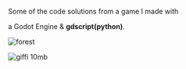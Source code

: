 Some of the code solutions from a game I made with

a Godot Engine & <strong>gdscript(python)</strong>.


![forest](https://user-images.githubusercontent.com/99166139/164237981-2defd440-392d-4b0e-85ef-4608f9105f3d.jpg)


![giffi 10mb](https://user-images.githubusercontent.com/99166139/164242985-288a54b9-e50f-4a33-bf5e-8be50a44438b.gif)
